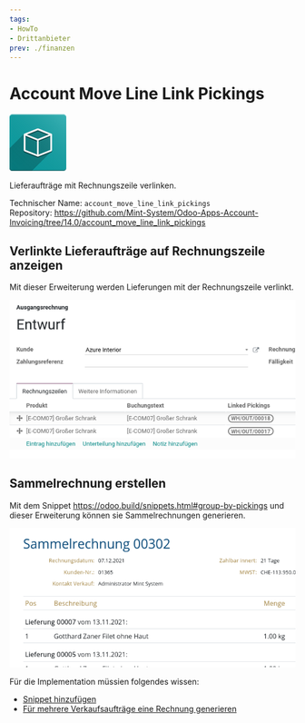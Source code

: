```yaml
---
tags:
- HowTo
- Drittanbieter
prev: ./finanzen
---
```

# Account Move Line Link Pickings
![icon_oms_box](assets/icon_oms_box.png)

Lieferaufträge mit Rechnungszeile verlinken.                  

Technischer Name: `account_move_line_link_pickings`\
Repository: <https://github.com/Mint-System/Odoo-Apps-Account-Invoicing/tree/14.0/account_move_line_link_pickings>

## Verlinkte Lieferaufträge auf Rechnungszeile anzeigen

Mit dieser Erweiterung werden Lieferungen mit der Rechnungszeile verlinkt.

![](assets/Account%20Move%20Line%20Link%20Pickings.png)


## Sammelrechnung erstellen

Mit dem Snippet <https://odoo.build/snippets.html#group-by-pickings> und dieser Erweiterung können sie Sammelrechnungen generieren.

![](assets/Account%20Move%20Line%20Link%20Pickings%20Sammelrechnung.png)

Für die Implementation müssien folgendes wissen:
* [Snippet hinzufügen](Entwicklung%20Snippets.md#Snippet%20hinzufügen)
* [Für mehrere Verkaufsaufträge eine Rechnung generieren](Verkauf.md#Für%20mehrere%20Verkaufsaufträge%20eine%20Rechnung%20generieren) 
